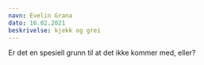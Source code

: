```yaml
---
navn: Evelin Grana
dato: 16.02.2021
beskrivelse: kjekk og grei
---
```


Er det en spesiell grunn til at det ikke kommer med, eller?
